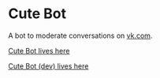 # Cute Bot

A bot to moderate conversations on [vk.com](https://vk.com).

[Cute Bot lives here](https://vk.com/cutecutebot)

[Cute Bot (dev) lives here](https://vk.com/cutebotdev)
